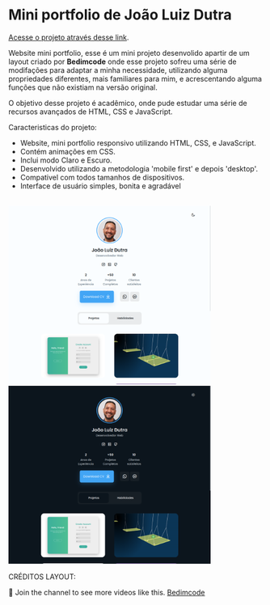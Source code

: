 # Mini portfolio de João Luiz Dutra

[Acesse o projeto através desse link](https://jdutra-portfolio-1.netlify.app).

Website mini portfolio, esse é um mini projeto desenvolido apartir de um layout criado por **Bedimcode** onde esse projeto sofreu uma série de modifações para adaptar a minha necessidade, utilizando alguma propriedades diferentes, mais familiares para mim, e acrescentando alguma funções que não existiam na versão original.

O objetivo desse projeto é acadêmico, onde pude estudar uma série de recursos avançados de HTML, CSS e JavaScript.

Caracteristicas do projeto:

- Website, mini portfolio responsivo utilizando HTML, CSS, e JavaScript.
- Contém animações em CSS.
- Inclui modo Claro e Escuro.
- Desenvolvido utilizando a metodologia 'mobile first' e depois 'desktop'.
- Compativel com todos tamanhos de dispositivos.
- Interface de usuário simples, bonita e agradável

<br>

<img src="./assets/img/light-screen.png" style = 'width: 400px; height: auto;'>
<img src="./assets/img/dark-screen.png" style = 'width: 400px; height: auto;'>

<br>

CRÉDITOS LAYOUT:

💙 Join the channel to see more videos like this. [Bedimcode](https://www.youtube.com/c/Bedimcode)